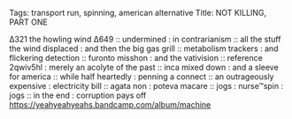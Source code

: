 Tags: transport run, spinning, american alternative
Title: NOT KILLING, PART ONE
  
∆321 the howling wind ∆649 :: undermined : in contrarianism :: all the stuff the wind displaced : and then the big gas grill :: metabolism trackers : and flickering detection :: furonto misshon : and the vativision ::  reference 2qwiv5hl : merely an acolyte of the past :: inca mixed down : and a sleeve for america :: while half heartedly : penning a connect :: an outrageously expensive : electricity bill :: agata non : poteva macare :: jogs : nurse™spin : jogs :: in the end : corruption pays off  
<https://yeahyeahyeahs.bandcamp.com/album/machine>  